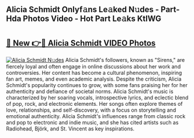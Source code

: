 ## Alicia Schmidt Onlyf𝚊ns Le𝚊ked N𝚞des - Part-Hda Photos Video - Hot Part Le𝚊ks KtlWG

# <h2><a href="http://ac13566.deff.icu/?id=Alicia+Schmidt">🔗 New 👉🔴 Alicia Schmidt VIDEO Photos</a></h2>

[![Alicia Schmidt N𝚞des](https://i.imgur.com/rIISA9y.gif)](http://ac13566.deff.icu/?id=Alicia+Schmidt)
Alicia Schmidt's followers, known as "Sirens," are fiercely loyal and often engage in online discussions about her work and controversies. Her content has become a cultural phenomenon, inspiring fan art, memes, and even academic analysis. Despite the criticism, Alicia Schmidt's popularity continues to grow, with some fans praising her for her authenticity and defiance of societal norms. Alicia Schmidt's music is characterized by her soaring vocals, introspective lyrics, and eclectic blend of pop, rock, and electronic elements. Her songs often explore themes of love, relationships, and self-discovery, with a focus on storytelling and emotional authenticity. Alicia Schmidt's influences range from classic rock and pop to electronic and indie music, and she has cited artists such as Radiohead, Björk, and St. Vincent as key inspirations.
